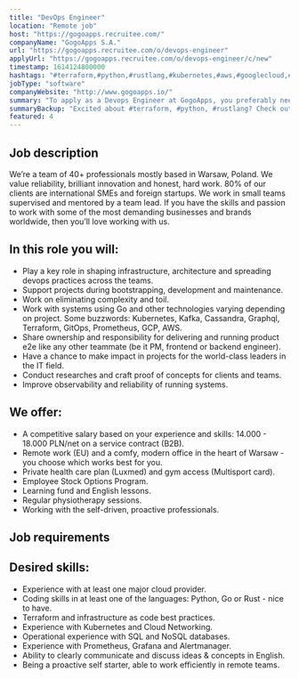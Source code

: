 ```yaml
---
title: "DevOps Engineer"
location: "Remote job"
host: "https://gogoapps.recruitee.com/"
companyName: "GogoApps S.A."
url: "https://gogoapps.recruitee.com/o/devops-engineer"
applyUrl: "https://gogoapps.recruitee.com/o/devops-engineer/c/new"
timestamp: 1614124800000
hashtags: "#terraform,#python,#rustlang,#kubernetes,#aws,#googlecloud,#branding,#operations,#cassandra,#English"
jobType: "software"
companyWebsite: "http://www.gogoapps.io/"
summary: "To apply as a Devops Engineer at GogoApps, you preferably need to have experience with at least one major cloud provider."
summaryBackup: "Excited about #terraform, #python, #rustlang? Check out this job post!"
featured: 4
---
```


## Job description

We’re a team of 40+ professionals mostly based in Warsaw, Poland. We value reliability, brilliant innovation and honest, hard work. 80% of our clients are international SMEs and foreign startups. We work in small teams supervised and mentored by a team lead. If you have the skills and passion to work with some of the most demanding businesses and brands worldwide, then you’ll love working with us.

## In this role you will:

*   Play a key role in shaping infrastructure, architecture and spreading devops practices across the teams.
*   Support projects during bootstrapping, development and maintenance.
*   Work on eliminating complexity and toil.
*   Work with systems using Go and other technologies varying depending on project. Some buzzwords: Kubernetes, Kafka, Cassandra, Graphql, Terraform, GitOps, Prometheus, GCP, AWS.
*   Share ownership and responsibility for delivering and running product e2e like any other teammate (be it PM, frontend or backend engineer).
*   Have a chance to make impact in projects for the world-class leaders in the IT field.
*   Conduct researches and craft proof of concepts for clients and teams.
*   Improve observability and reliability of running systems.

## We offer:

*   A competitive salary based on your experience and skills: 14.000 - 18.000 PLN/net on a service contract (B2B).
*   Remote work (EU) and a comfy, modern office in the heart of Warsaw - you choose which works best for you.
*   Private health care plan (Luxmed) and gym access (Multisport card).
*   Employee Stock Options Program.
*   Learning fund and English lessons.
*   Regular physiotherapy sessions.
*   Working with the self-driven, proactive professionals.

## Job requirements

## Desired skills:

*   Experience with at least one major cloud provider.
*   Coding skills in at least one of the languages: Python, Go or Rust - nice to have.
*   Terraform and infrastructure as code best practices.
*   Experience with Kubernetes and Cloud Networking.
*   Operational experience with SQL and NoSQL databases.
*   Experience with Prometheus, Grafana and Alertmanager.
*   Ability to clearly communicate and discuss ideas & concepts in English.
*   Being a proactive self starter, able to work efficiently in remote teams.
